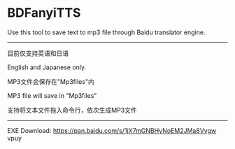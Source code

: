# BDFanyiTTS
Use this tool to save text to mp3 file through Baidu translator engine.

---
目前仅支持英语和日语

English and Japanese only.

MP3文件会保存在"Mp3files"内

MP3 file will save in "Mp3files"

支持将文本文件拖入命令行，依次生成MP3文件

---
EXE Download: https://pan.baidu.com/s/1jX7mGNBHyNoEM2JMa8Vvgw vpuy
